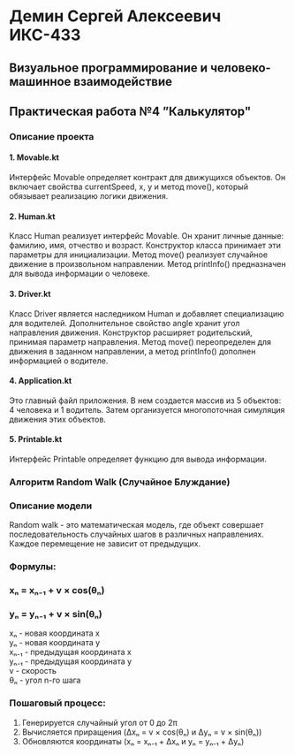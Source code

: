 # Демин Сергей Алексеевич ИКС-433
## Визуальное программирование и человеко-машинное взаимодействие

## Практическая работа №4 ”Калькулятор"

### Описание проекта
#### 1. Movable.kt
Интерфейс Movable определяет контракт для движущихся объектов. Он включает свойства currentSpeed, x, y и метод move(), который обязывает реализацию логики движения.
#### 2. Human.kt
Класс Human реализует интерфейс Movable. Он хранит личные данные: фамилию, имя, отчество и возраст. Конструктор класса принимает эти параметры для инициализации. Метод move() реализует случайное движение в произвольном направлении. Метод printInfo() предназначен для вывода информации о человеке.
#### 3.  Driver.kt
Класс Driver является наследником Human и добавляет специализацию для водителей. Дополнительное свойство angle хранит угол направления движения. Конструктор расширяет родительский, принимая параметр направления. Метод move() переопределен для движения в заданном направлении, а метод printInfo() дополнен информацией о водителе.
#### 4.  Application.kt
Это главный файл приложения. В нем создается массив из 5 объектов: 4 человека и 1 водитель. Затем организуется многопоточная симуляция движения этих объектов.
#### 5. Printable.kt
Интерфейс Printable определяет функцию для вывода информации.

### Алгоритм Random Walk (Случайное Блуждание)
### Описание модели
Random walk - это математическая модель, где объект совершает последовательность случайных шагов в различных направлениях. Каждое перемещение не зависит от предыдущих.

### Формулы:

### xₙ = xₙ₋₁ + v × cos(θₙ)

### yₙ = yₙ₋₁ + v × sin(θₙ)

xₙ -  новая координата x\
yₙ - новая координата y\
xₙ₋₁ - предыдущая координата x\
yₙ₋₁ - предыдущая координата y\
v - скорость\
θₙ - угол n-го шага

### Пошаговый процесс:

1. Генерируется случайный угол от 0 до 2π
2. Вычисляется приращения (Δxₙ = v × cos(θₙ) и Δyₙ = v × sin(θₙ))
3. Обновляются координаты (xₙ = xₙ₋₁ + Δxₙ и yₙ = yₙ₋₁ + Δyₙ)
